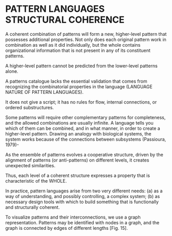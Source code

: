 # PATTERN LANGUAGES STRUCTURAL COHERENCE

A coherent combination of patterns will form a new, higher-level pattern that possesses additional properties. Not only does each original pattern work in combination as well as it did individually, but the whole contains organizational information that is not present in any of its constituent patterns. 

A higher-level pattern cannot be predicted from the lower-level patterns alone. 

A patterns catalogue lacks the essential validation that comes from recognizing the combinatorial properties in the language (LANGUAGE NATURE OF PATTERN LANGUAGES). 

It does not give a script; it has no rules for flow, internal connections, or ordered substructures. 

Some patterns will require other complementary patterns for completeness, and the allowed combinations are usually infinite. A language tells you which of them can be combined, and in what manner, in order to create a higher-level pattern. Drawing an analogy with biological systems, the system works because of the connections between subsystems (Passioura, 1979)-  

As the ensemble of patterns evolves a cooperative structure, driven by the alignment of patterns (or anti-patterns) on different levels, it creates unexpected similarities.

Thus, each level of a coherent structure expresses a property that is characteristic of the WHOLE.



In practice, pattern languages arise from two very different needs: (a) as a way of understanding, and possibly controlling, a complex system; (b) as necessary design tools with which to build something that is functionally and structurally coherent. 

To visualize patterns and their interconnections, we use a graph representation. Patterns may be identified with nodes in a graph, and the graph is connected by edges of different lengths [Fig. 15]. 
